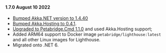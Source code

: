 #### 1.7.0 August 10 2022 ####

* [Bumped Akka.NET version to 1.4.40](https://github.com/akkadotnet/akka.net/releases/tag/1.4.40)
* [Bumped Akka.Hosting to 0.4.1](https://github.com/akkadotnet/Akka.Hosting/releases/tag/0.4.1).
* [Upgraded to Petabridge.Cmd 1.1.0](https://cmd.petabridge.com/articles/RELEASE_NOTES.html) and used Akka.Hosting support;
* Added ARM64 support to Docker image `petabridge/lighthouse:latest` and all other Linux images for Lighthouse.
* Migrated onto .NET 6.